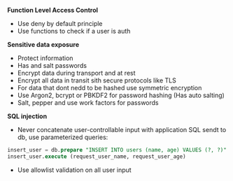 **Function Level Access Control**
- Use deny by default principle
- Use functions to check if a user is auth

**Sensitive data exposure**
- Protect information
- Has and salt passwords
- Encrypt data during transport and at rest
- Encrypt all data in transit sith secure protocols like TLS
- For data that dont nedd to be hashed use symmetric encryption
- Use Argon2, bcrypt or PBKDF2 for password hashing (Has auto salting)
- Salt, pepper and use work factors for passwords

**SQL injection**
- Never concatenate user-controllable input with application SQL sendt to db, use parameterized queries:
```sql
insert_user = db.prepare "INSERT INTO users (name, age) VALUES (?, ?)"
insert_user.execute (request_user_name, request_user_age)
```
- Use allowlist validation on all user input


